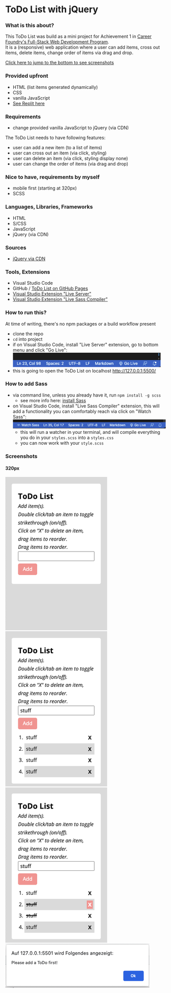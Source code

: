 # ToDo List with jQuery

### What is this about?

This ToDo List was build as a mini project for Achievement 1 in [Career Foundry's Full-Stack Web Development Program](https://careerfoundry.com/en/courses/become-a-web-developer/). <br>
It is a (responsive) web application where a user can add items, cross out items, delete items, change order of items via drag and drop. <br>

[Click here to jump to the bottom to see screenshots](#Screenshots)

### Provided upfront

- HTML (list items generated dynamically)
- CSS
- vanilla JavaScript
- [See Replit here](https://replit.com/@CFCurriculum/jQuery-to-do-list#index.html)

### Requirements

- change provided vanilla JavaScript to jQuery (via CDN)

The ToDo List needs to have following features:

- user can add a new item (to a list of items)
- user can cross out an item (via click, styling)
- user can delete an item (via click, styling display none)
- user can change the order of items (via drag and drop)

### Nice to have, requirements by myself

- mobile first (starting at 320px)
- SCSS

### Languages, Libraries, Frameworks

- HTML
- S/CSS
- JavaScript
- jQuery (via CDN)

### Sources

- [jQuery via CDN](https://releases.jquery.com/)

### Tools, Extensions

- Visual Studio Code
- GitHub / [ToDo List on GitHub Pages](https://ellypirelly.github.io/todo-list-jquery/)
- [Visual Studio Extension "Live Server"](https://marketplace.visualstudio.com/items?itemName=ritwickdey.LiveServer)
- [Visual Studio Extension "Live Sass Compiler"](https://marketplace.visualstudio.com/items?itemName=glenn2223.live-sass)

### How to run this?

At time of writing, there's no npm packages or a build workflow present

- clone the repo
- `cd` into project
- if on Visual Studio Code, install "Live Server" extension, go to bottom menu and click "Go Live": <br>
  ![Visual Studio Code Screenhot Go Live](img/screenshots/screenshot-golive.png) <br>
- this is going to open the ToDo List on localhost http://127.0.0.1:5500/

### How to add Sass

- via command line, unless you already have it, run `npm install -g scss`
  - see more info here: [install Sass](https://sass-lang.com/install)
- on Visual Studio Code, install "Live Sass Compiler" extension, this will add a functionality you can comfortably reach via click on "Watch Sass": <br>
  ![Visual Studio Code Screenshot Live Sass Compiler](img/screenshot-watchsass.png)
  - this will run a watcher in your terminal, and will compile everything you do in your `styles.scss` into a `styles.css`
  - you can now work with your `style.scss`

### Screenshots

#### 320px

![320-1](img/screenshots/320-1.png)
![320-2](img/screenshots/320-2.png)
![320-3](img/screenshots/320-3.png)
![alert](img/screenshots/alert.png) <br>

